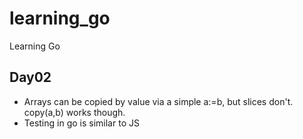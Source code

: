 # learning_go

Learning Go

## Day02

* Arrays can be copied by value via a simple a:=b, but slices don't. copy(a,b) works though.
* Testing in go is similar to JS
